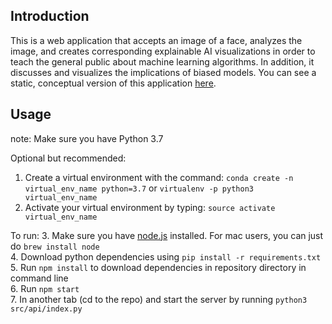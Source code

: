 
## Introduction

This is a web application that accepts an image of a face, analyzes the image, and creates corresponding explainable AI visualizations in order to teach the general public about machine learning algorithms. In addition, it discusses and visualizes the implications of biased models. You can see a static, conceptual version of this application [here](https://nicole9925.github.io/facial-analysis-frontend/).

## Usage

note: Make sure you have Python 3.7

Optional but recommended:
1. Create a virtual environment with the command: `conda create -n virtual_env_name python=3.7` or `virtualenv -p python3 virtual_env_name`
2. Activate your virtual environment by typing: `source activate virtual_env_name`

To run:
3. Make sure you have [node.js](https://www.npmjs.com/get-npm) installed. For mac users, you can just do `brew install node`<br>
4. Download python dependencies using `pip install -r requirements.txt`<br>
5. Run `npm install` to download dependencies in repository directory in command line<br>
6. Run `npm start`<br>
7. In another tab (cd to the repo) and start the server by running `python3 src/api/index.py` <br>
